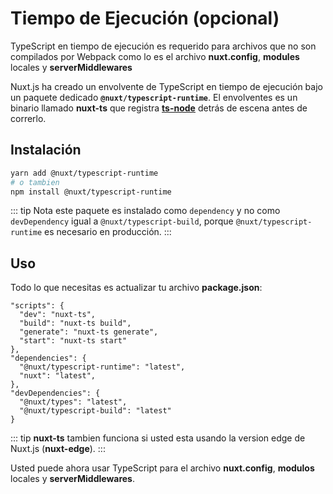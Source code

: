
# Tiempo de Ejecución (opcional)

TypeScript en tiempo de ejecución es requerido para archivos que no son compilados por Webpack como lo es el archivo **nuxt.config**, **modules** locales y **serverMiddlewares**

Nuxt.js ha creado un envolvente de TypeScript en tiempo de ejecución bajo un paquete dedicado **`@nuxt/typescript-runtime`**. El envolventes es un binario llamado **nuxt-ts** que registra [**ts-node**](https://github.com/TypeStrong/ts-node) detrás de escena antes de correrlo.

## Instalación

```sh
yarn add @nuxt/typescript-runtime
# o tambien
npm install @nuxt/typescript-runtime
```

::: tip
Nota este paquete es instalado como `dependency` y no como `devDependency` igual a `@nuxt/typescript-build`, porque `@nuxt/typescript-runtime` es necesario en producción.
:::

## Uso

Todo lo que necesitas es actualizar tu archivo **package.json**:

```json{2-5}
"scripts": {
  "dev": "nuxt-ts",
  "build": "nuxt-ts build",
  "generate": "nuxt-ts generate",
  "start": "nuxt-ts start"
},
"dependencies": {
  "@nuxt/typescript-runtime": "latest",
  "nuxt": "latest",
},
"devDependencies": {
  "@nuxt/types": "latest",
  "@nuxt/typescript-build": "latest"
}
```

::: tip
**nuxt-ts** tambien funciona si usted esta usando la version edge de Nuxt.js (**nuxt-edge**).
:::

Usted puede ahora usar TypeScript para el archivo **nuxt.config**, **modulos** locales y **serverMiddlewares**.
